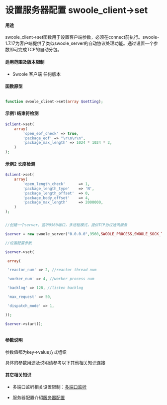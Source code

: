 # 设置服务器配置 swoole_client->set

#### 用途
swoole_client->set函数用于设置客户端参数，必须在connect前执行。swoole-1.7.17为客户端提供了类似swoole_server的自动协议处理功能。通过设置一个参数即可完成TCP的自动分包。


#### 适用范围及版本限制

 * Swoole 客户端 任何版本

#### 函数原型

```php

function swoole_client->set(array $setting);

```



#### 示例1 结束符检测

```php
$client->set(
    array( 
        'open_eof_check' => true, 
        'package_eof' => "\r\n\r\n", 
        'package_max_length' => 1024 * 1024 * 2, 
    )
);

```

#### 示例2 长度检测
```php
$client->set(
    array(
        'open_length_check'      => 1,
        'package_length_type'    => 'N',
        'package_length_offset'  => 0,
        'package_body_offset'    => 4,
        'package_max_length'     => 2000000,
    )
);

```


```php

//创建一个server，监听9560端口，多进程模式，提供TCP协议通讯服务

$server = new swoole_server("0.0.0.0",9560,SWOOLE_PROCESS,SWOOLE_SOCK_TCP);

//设置配置参数

$server->set(

 array(

 'reactor_num' => 2, //reactor thread num

 'worker_num' => 4, //worker process num

 'backlog' => 128, //listen backlog

 'max_request' => 50,

 'dispatch_mode' => 1,

));

$server->start();



```



#### 参数说明



参数值都为key=>value方式组织

具体的参数用途及说明请参考以下其他相关知识连接



#### 其它相关知识

 * 多端口监听相关设置限制：[多端口监听]()

 * 服务器配置介绍[服务器配置]()


